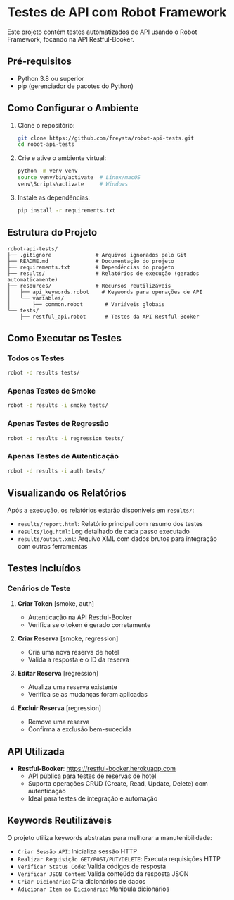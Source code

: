 # Testes de API com Robot Framework

Este projeto contém testes automatizados de API usando o Robot Framework, focando na API Restful-Booker.

## Pré-requisitos

- Python 3.8 ou superior
- pip (gerenciador de pacotes do Python)

## Como Configurar o Ambiente

1. Clone o repositório:
   ```bash
   git clone https://github.com/freysta/robot-api-tests.git
   cd robot-api-tests
   ```

2. Crie e ative o ambiente virtual:
   ```bash
   python -m venv venv
   source venv/bin/activate  # Linux/macOS
   venv\Scripts\activate     # Windows
   ```

3. Instale as dependências:
   ```bash
   pip install -r requirements.txt
   ```

## Estrutura do Projeto

```
robot-api-tests/
├── .gitignore              # Arquivos ignorados pelo Git
├── README.md               # Documentação do projeto
├── requirements.txt        # Dependências do projeto
├── results/                # Relatórios de execução (gerados automaticamente)
├── resources/              # Recursos reutilizáveis
│   ├── api_keywords.robot    # Keywords para operações de API
│   └── variables/
│       ├── common.robot       # Variáveis globais
└── tests/
    ├── restful_api.robot      # Testes da API Restful-Booker
```

## Como Executar os Testes

### Todos os Testes
```bash
robot -d results tests/
```

### Apenas Testes de Smoke
```bash
robot -d results -i smoke tests/
```

### Apenas Testes de Regressão
```bash
robot -d results -i regression tests/
```

### Apenas Testes de Autenticação
```bash
robot -d results -i auth tests/
```

## Visualizando os Relatórios

Após a execução, os relatórios estarão disponíveis em `results/`:

- `results/report.html`: Relatório principal com resumo dos testes
- `results/log.html`: Log detalhado de cada passo executado
- `results/output.xml`: Arquivo XML com dados brutos para integração com outras ferramentas

## Testes Incluídos

### Cenários de Teste

1. **Criar Token** [smoke, auth]
   - Autenticação na API Restful-Booker
   - Verifica se o token é gerado corretamente

2. **Criar Reserva** [smoke, regression]
   - Cria uma nova reserva de hotel
   - Valida a resposta e o ID da reserva

3. **Editar Reserva** [regression]
   - Atualiza uma reserva existente
   - Verifica se as mudanças foram aplicadas

4. **Excluir Reserva** [regression]
   - Remove uma reserva
   - Confirma a exclusão bem-sucedida

## API Utilizada

- **Restful-Booker**: https://restful-booker.herokuapp.com
  - API pública para testes de reservas de hotel
  - Suporta operações CRUD (Create, Read, Update, Delete) com autenticação
  - Ideal para testes de integração e automação

## Keywords Reutilizáveis

O projeto utiliza keywords abstratas para melhorar a manutenibilidade:

- `Criar Sessão API`: Inicializa sessão HTTP
- `Realizar Requisição GET/POST/PUT/DELETE`: Executa requisições HTTP
- `Verificar Status Code`: Valida códigos de resposta
- `Verificar JSON Contém`: Valida conteúdo da resposta JSON
- `Criar Dicionário`: Cria dicionários de dados
- `Adicionar Item ao Dicionário`: Manipula dicionários


